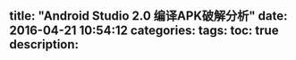 title: "Android Studio 2.0 编译APK破解分析"
date: 2016-04-21 10:54:12
categories: 
tags:
toc: true
description:
---
